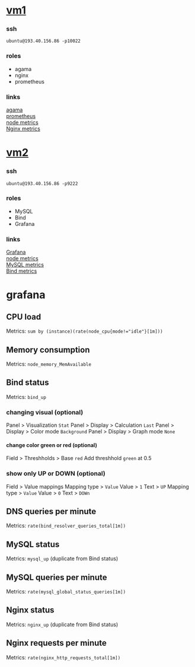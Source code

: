 # [vm1](http://193.40.156.86:10080)  
### ssh
`ubuntu@193.40.156.86 -p10022`
### roles
- agama
- nginx  
- prometheus  
### links
[agama](http://193.40.156.86:10080/)  
[prometheus](http://193.40.156.86:10080/prometheus)   
[node metrics](http://193.40.156.86:10080/metrics)   
[Nginx metrics](http://193.40.156.86:10080/nginx-metrics) 

# [vm2](http://193.40.156.86:9280)
### ssh
`ubuntu@193.40.156.86 -p9222`
### roles
- MySQL
- Bind
- Grafana
### links
[Grafana](http://193.40.156.86:9280/grafana)  
[node metrics](http://193.40.156.86:9280/metrics)  
[MySQL metrics](http://193.40.156.86:9280/mysql-metrics)  
[Bind metrics](http://193.40.156.86:9280/bind-metrics)

# grafana
## CPU load
Metrics: `sum by (instance)(rate(node_cpu{mode!="idle"}[1m]))`
## Memory consumption
Metrics: `node_memory_MemAvailable`

## Bind status
Metrics: `bind_up`
### changing visual (optional)
Panel > Visualization `Stat`
Panel > Display > Calculation `Last` 
Panel > Display > Color mode `Background`
Panel > Display > Graph mode `None`
#### change color green or red (optional)
Field > Threshholds > Base `red`
Add threshhold `green` at 0.5
### show only UP or DOWN (optional)
Field > Value mappings
Mapping type > `Value`
Value > `1`
Text > `UP`
Mapping type > `Value`
Value > `0`
Text > `DOWn`

## DNS queries per minute
Metrics: `rate(bind_resolver_queries_total[1m])`

## MySQL status
Metrics: `mysql_up`
(duplicate from Bind status)

## MySQL queries per minute
Metrics: `rate(mysql_global_status_queries[1m])`

## Nginx status
Metrics: `nginx_up`
(duplicate from Bind status)

## Nginx requests per minute
Metrics: `rate(nginx_http_requests_total[1m])`